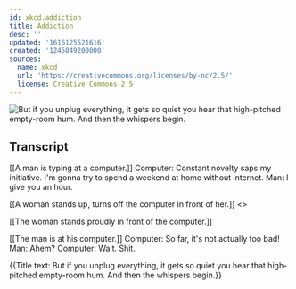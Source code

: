 ```yaml
---
id: xkcd.addiction
title: Addiction
desc: ''
updated: '1616125521616'
created: '1245049200000'
sources:
  name: xkcd
  url: 'https://creativecommons.org/licenses/by-nc/2.5/'
  license: Creative Commons 2.5
---
```

![But if you unplug everything, it gets so quiet you hear that high-pitched empty-room hum.  And then the whispers begin.](https://imgs.xkcd.com/comics/addiction.png)

## Transcript
[[A man is typing at a computer.]]
Computer: Constant novelty saps my initiative. I'm gonna try to spend a weekend at home without internet.
Man: I give you an hour.

[[A woman stands up, turns off the computer in front of her.]]
<<Click>>

[[The woman stands proudly in front of the computer.]]

[[The man is at his computer.]]
Computer: So far, it's not actually too bad!
Man: Ahem?
Computer: Wait. Shit.

{{Title text: But if you unplug everything, it gets so quiet you hear that high-pitched empty-room hum.  And then the whispers begin.}}

